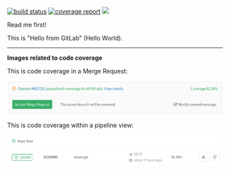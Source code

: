 [![build status](https://gitlab.i2p.online/jkrooswyk/jkinc-2/badges/master/build.svg)](https://gitlab.i2p.online/jkrooswyk/jkinc-2/commits/master)    [![coverage report](https://gitlab.i2p.online/jkrooswyk/jkinc-2/badges/master/coverage.svg)](https://gitlab.i2p.online/jkrooswyk/jkinc-2/commits/master) <a href="https://codeclimate.com/github/gitlabhq/gitlab-ci-runner"><img src="https://codeclimate.com/github/gitlabhq/gitlab-ci-runner/badges/gpa.svg" /></a>

Read me first!

This is "Hello from GitLab" (Hello World).

---------------------

**Images related to code coverage**

This is code coverage in a Merge Request:

![MR Widget](img/pipelines_test_coverage_mr_widget.png)

This is code coverage within a pipeline view:

![Pipeline Coverage](img/pipelines_test_coverage_build.png)
